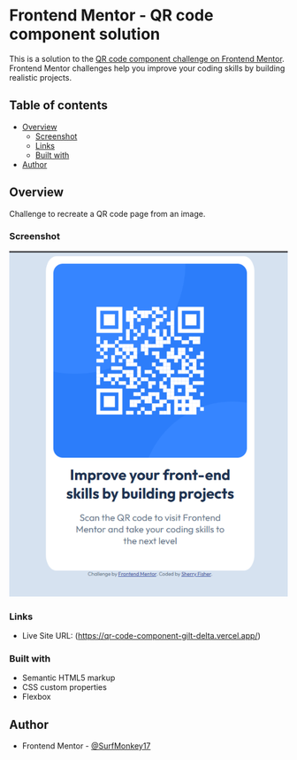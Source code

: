 # Frontend Mentor - QR code component solution

This is a solution to the [QR code component challenge on Frontend Mentor](https://www.frontendmentor.io/challenges/qr-code-component-iux_sIO_H). Frontend Mentor challenges help you improve your coding skills by building realistic projects.

## Table of contents

- [Overview](#overview)
  - [Screenshot](#screenshot)
  - [Links](#links)
  - [Built with](#built-with)
- [Author](#author)

## Overview

Challenge to recreate a QR code page from an image.

### Screenshot

![](images/QRcode.png)

### Links

- Live Site URL: (https://qr-code-component-gilt-delta.vercel.app/)

### Built with

- Semantic HTML5 markup
- CSS custom properties
- Flexbox

## Author

- Frontend Mentor - [@SurfMonkey17](https://www.frontendmentor.io/profile/SurfMonkey17)
